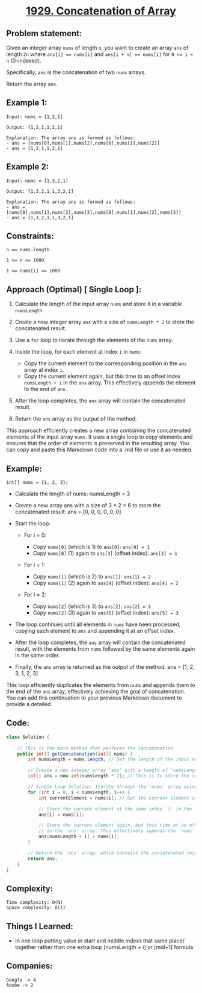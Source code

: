 <h1 align="center"><a href="https://leetcode.com/problems/concatenation-of-array/" target="_blank">1929. Concatenation of Array</a></h1>

## Problem statement:
Given an integer array `nums` of length `n`, you want to create an array `ans` of length `2n` where `ans[i] == nums[i]` and `ans[i + n] == nums[i]` for `0 <= i < n` (0-indexed).

Specifically, `ans` is the concatenation of two `nums` arrays.

Return the array `ans`.

## Example 1:

```
Input: nums = [1,2,1]

Output: [1,2,1,1,2,1]

Explanation: The array ans is formed as follows:
- ans = [nums[0],nums[1],nums[2],nums[0],nums[1],nums[2]]
- ans = [1,2,1,1,2,1]
```

## Example 2:

```
Input: nums = [1,3,2,1]

Output: [1,3,2,1,1,3,2,1]

Explanation: The array ans is formed as follows:
- ans = [nums[0],nums[1],nums[2],nums[3],nums[0],nums[1],nums[2],nums[3]]
- ans = [1,3,2,1,1,3,2,1]
```




## Constraints:

```
n == nums.length

1 <= n <= 1000

1 <= nums[i] <= 1000
```


 

## Approach (Optimal) [ Single Loop ]:

1. Calculate the length of the input array `nums` and store it in a variable `numsLength`.

2. Create a new integer array `ans` with a size of `numsLength * 2` to store the concatenated result.

3. Use a `for` loop to iterate through the elements of the `nums` array.

4. Inside the loop, for each element at index `i` in `nums`:
    - Copy the current element to the corresponding position in the `ans` array at index `i`.
    - Copy the current element again, but this time to an offset index `numsLength + i` in the `ans` array. This effectively appends the element to the end of `ans`.

5. After the loop completes, the `ans` array will contain the concatenated result.

6. Return the `ans` array as the output of the method.

This approach efficiently creates a new array containing the concatenated elements of the input array `nums`. It uses a single loop to copy elements and ensures that the order of elements is preserved in the resulting array.
You can copy and paste this Markdown code into a .md file or use it as needed.


## Example:
```
int[] nums = {1, 2, 3};
```
- Calculate the length of nums:
numsLength = 3

- Create a new array ans with a size of 3 * 2 = 6 to store the concatenated result:
ans = [0, 0, 0, 0, 0, 0]

- Start the loop:

   - For i = 0:
     - Copy `nums[0]` (which is 1) to `ans[0]`: `ans[0] = 1`
     - Copy `nums[0]` (1) again to `ans[3]` (offset index): `ans[3] = 1`
   
   - For i = 1:
     - Copy `nums[1]` (which is 2) to `ans[1]`: `ans[1] = 2`
     - Copy `nums[1]` (2) again to `ans[4]` (offset index): `ans[4] = 2`

   - For i = 2:
     - Copy `nums[2]` (which is 3) to `ans[2]`: `ans[2] = 3`
     - Copy `nums[2]` (3) again to `ans[5]` (offset index): `ans[5] = 3`

- The loop continues until all elements in `nums` have been processed, copying each element to `ans` and appending it at an offset index. 

- After the loop completes, the `ans` array will contain the concatenated result, with the elements from `nums` followed by the same elements again in the same order.

- Finally, the `ans` array is returned as the output of the method.
ans = [1, 2, 3, 1, 2, 3]

This loop efficiently duplicates the elements from `nums` and appends them to the end of the `ans` array, effectively achieving the goal of concatenation.
You can add this continuation to your previous Markdown document to provide a detailed 





## Code: 

```java
class Solution {
   
    // This is the main method that performs the concatenation.
    public int[] getConcatenation(int[] nums) {
        int numsLength = nums.length; // Get the length of the input array 'nums'.

        // Create a new integer array 'ans' with a length of 'numsLength * 2'.
        int[] ans = new int[numsLength * 2]; // This is to store the concatenated result.

        // Single Loop Solution: Iterate through the 'nums' array using a for loop.
        for (int i = 0; i < numsLength; i++) {
            int currentElement = nums[i]; // Get the current element at index 'i' in 'nums'.

            // Store the current element at the same index 'i' in the 'ans' array.
            ans[i] = nums[i];

            // Store the current element again, but this time at an offset index 'numsLength + i'
            // in the 'ans' array. This effectively appends the 'nums' array to itself.
            ans[numsLength + i] = nums[i];
        }

        // Return the 'ans' array, which contains the concatenated result.
        return ans;
    }
}
```







## Complexity:

```
Time complexity: O(N)
Space complexity: O(1)
```

## Things I Learned:

- In one loop putting value in start and middle indexs that same place/ together rather than one extra loop [numsLength + i] or [mid+1] formula
  


## Companies:

```
Google -> 4
Adobe -> 2
```





